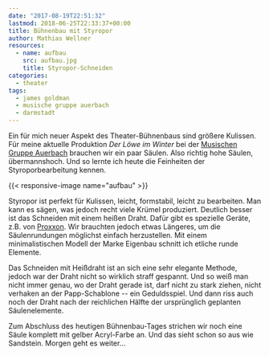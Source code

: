 ```yaml
---
date: "2017-08-19T22:51:32"
lastmod: 2018-06-25T22:33:37+00:00
title: Bühnenbau mit Styropor
author: Mathias Wellner
resources:
  - name: aufbau
    src: aufbau.jpg
    title: Styropor-Schneiden
categories:
  - theater
tags: 
  - james goldman
  - musische gruppe auerbach
  - darmstadt
---
```

Ein für mich neuer Aspekt des Theater-Bühnenbaus sind größere Kulissen. Für meine aktuelle Produktion _Der Löwe im Winter_ bei der [Musischen Gruppe Auerbach](https://mga-darmstadt.de/) brauchen wir ein paar Säulen. Also richtig hohe Säulen, übermannshoch. Und so lernte ich heute die Feinheiten der Styroporbearbeitung kennen. 

<!--more-->

{{< responsive-image name="aufbau" >}}

Styropor ist perfekt für Kulissen, leicht, formstabil, leicht zu bearbeiten. Man kann es sägen, was jedoch recht viele Krümel produziert. Deutlich besser ist das Schneiden mit einem heißen Draht. Dafür gibt es spezielle Geräte, z.B. von [Proxxon](http://www.proxxon.com/de/micromot/27082.php). Wir brauchten jedoch etwas Längeres, um die Säulenrundungen möglichst einfach herzustellen. Mit einem minimalistischen Modell der Marke Eigenbau schnitt ich etliche runde Elemente. 

Das Schneiden mit Heißdraht ist an sich eine sehr elegante Methode, jedoch war der Draht nicht so wirklich straff gespannt. Und so weiß man nicht immer genau, wo der Draht gerade ist, darf nicht zu stark ziehen, nicht verhaken an der Papp-Schablone -- ein Geduldsspiel. Und dann riss auch noch der Draht nach der reichlichen Hälfte der ursprünglich geplanten Säulenelemente. 

Zum Abschluss des heutigen Bühnenbau-Tages strichen wir noch eine Säule komplett mit gelber Acryl-Farbe an. Und das sieht schon so aus wie Sandstein. Morgen geht es weiter...